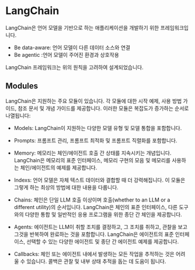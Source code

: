 # LangChain

LangChain은 언어 모델을 기반으로 하는 애플리케이션을 개발하기 위한 프레임워크입니다.

- Be data-aware: 언어 모델이 다른 데이터 소스와 연결
- Be agentic :언어 모델이 주어진 환경과 상호작용

LangChain 프레임워크는 위의 원칙을 고려하여 설계되었습니다.

## Modules

LangChain은 지원하는 주요 모듈이 있습니다. 각 모듈에 대한 시작 예제, 사용 방법 가이드, 참조 문서 및 개념 가이드를 제공합니다. 이러한 모듈은 복잡도가 증가하는 순서로 나열됩니다:

- Models: LangChain이 지원하는 다양한 모델 유형 및 모델 통합을 포함합니다.

- Prompts: 프롬프트 관리, 프롬프트 최적화 및 프롬프트 직렬화를 포함합니다.

- Memory: 메모리는 체인/에이전트 호출 간 상태를 지속시키는 개념입니다. LangChain은 메모리의 표준 인터페이스, 메모리 구현의 모음 및 메모리를 사용하는 체인/에이전트의 예제를 제공합니다.

- Indexs: 언어 모델은 자체 텍스트 데이터와 결합할 때 더 강력해집니다. 이 모듈은 그렇게 하는 최상의 방법에 대한 내용을 다룹니다.

- Chains: 체인은 단일 LLM 호출 이상이며 호출(whether to an LLM or a different utility)의 순서입니다. LangChain은 체인의 표준 인터페이스, 다른 도구와의 다양한 통합 및 일반적인 응용 프로그램을 위한 종단 간 체인을 제공합니다.

- Agents: 에이전트는 LLM이 취할 조치를 결정하고, 그 조치를 취하고, 관찰을 보고 그것을 반복하여 완료하는 것을 포함합니다. LangChain은 에이전트의 표준 인터페이스, 선택할 수 있는 다양한 에이전트 및 종단 간 에이전트 예제를 제공합니다.

- Callbacks: 체인 또는 에이전트 내에서 발생하는 모든 작업을 추적하는 것은 어려울 수 있습니다. 콜백은 관찰 및 내부 상태 추적을 돕는 데 도움이 됩니다.
